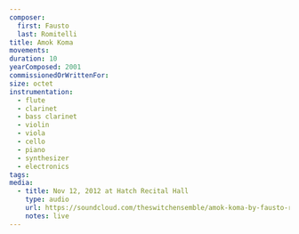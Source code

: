 ```yaml
---
composer:
  first: Fausto
  last: Romitelli
title: Amok Koma
movements:
duration: 10
yearComposed: 2001
commissionedOrWrittenFor:
size: octet
instrumentation:
  - flute
  - clarinet
  - bass clarinet
  - violin
  - viola
  - cello
  - piano
  - synthesizer
  - electronics
tags:
media:
  - title: Nov 12, 2012 at Hatch Recital Hall
    type: audio
    url: https://soundcloud.com/theswitchensemble/amok-koma-by-fausto-romitelli-nov-12-2012
    notes: live
---
```

